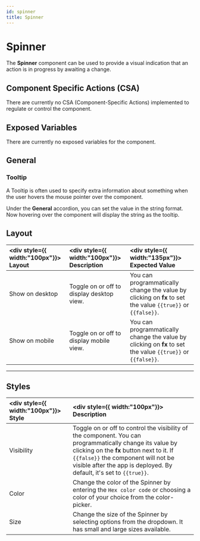 ```yaml
---
id: spinner
title: Spinner
---
```

# Spinner

The **Spinner** component can be used to provide a visual indication that an action is in progress by awaiting a change.

<div style={{paddingTop:'24px'}}>

## Component Specific Actions (CSA)

There are currently no CSA (Component-Specific Actions) implemented to regulate or control the component.

</div>

<div style={{paddingTop:'24px'}}>

## Exposed Variables

There are currently no exposed variables for the component.

</div>

<div style={{paddingTop:'24px'}}>

## General
### Tooltip

A Tooltip is often used to specify extra information about something when the user hovers the mouse pointer over the component.

Under the <b>General</b> accordion, you can set the value in the string format. Now hovering over the component will display the string as the tooltip.

</div>

<div style={{paddingTop:'24px'}}>

## Layout

| <div style={{ width:"100px"}}> Layout </div> | <div style={{ width:"100px"}}> Description </div> | <div style={{ width:"135px"}}> Expected Value </div> |
|:--------------- |:----------------------------------------- | :------------------------------------------------------------------------------------------------------------- |
| Show on desktop | Toggle on or off to display desktop view. | You can programmatically change the value by clicking on **fx** to set the value `{{true}}` or `{{false}}`. |
| Show on mobile  | Toggle on or off to display mobile view.  | You can programmatically change the value by clicking on **fx** to set the value `{{true}}` or `{{false}}`. |

</div>

---

<div style={{paddingTop:'24px'}}>

## Styles

| <div style={{ width:"100px"}}> Style </div> | <div style={{ width:"100px"}}>  Description </div> | 
|:------------ |:-------------|
| Visibility | Toggle on or off to control the visibility of the component. You can programmatically change its value by clicking on the **fx** button next to it. If `{{false}}` the component will not be visible after the app is deployed. By default, it's set to `{{true}}`. |
| Color | Change the color of the Spinner by entering the `Hex color code` or choosing a color of your choice from the color-picker. |
| Size | Change the size of the Spinner by selecting options from the dropdown. It has small and large sizes available. |

</div>
